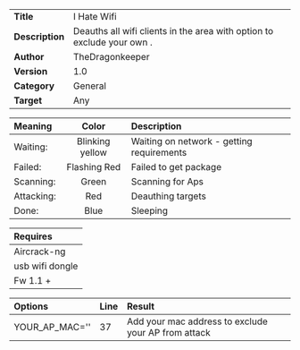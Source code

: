 |                 |                                                                                                    |
|:----------------|:---------------------------------------------------------------------------------------------------|
| **Title**	  |I Hate Wifi							       |
| **Description** | Deauths all wifi clients in the area with option to exclude your own .      |
 **Author**	  | TheDragonkeeper                                                   |
| **Version**	  | 1.0												      |
| **Category**	  | General											      |
| **Target** 	  | Any												      |

| Meaning   | Color             | Description                 |
|:----------|:-----------------:|:----------------------------|
| Waiting:  | Blinking yellow       | Waiting on network - getting requirements   |  
| Failed:  | Flashing Red       | Failed to get package      |
| Scanning:  | Green       | Scanning for Aps      |
| Attacking:   | Red      | Deauthing targets   |
| Done:   | Blue      | Sleeping   |

| Requires   |
|:----------|
| Aircrack-ng  |
| usb wifi dongle |
| Fw 1.1 + |

| Options | Line | Result  |
|:----------|:----------|:----------|
| YOUR_AP_MAC='' |   37  |Add your mac address to exclude your AP from attack |
